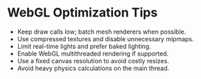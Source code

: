 # WebGL Optimization Tips

- Keep draw calls low; batch mesh renderers when possible.
- Use compressed textures and disable unnecessary mipmaps.
- Limit real-time lights and prefer baked lighting.
- Enable WebGL multithreaded rendering if supported.
- Use a fixed canvas resolution to avoid costly resizes.
- Avoid heavy physics calculations on the main thread.
